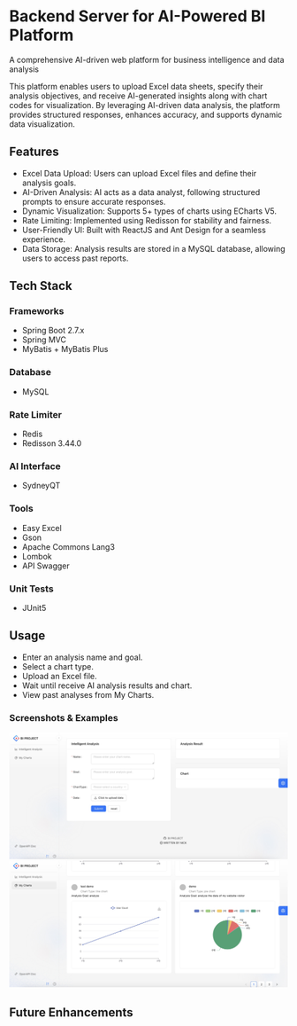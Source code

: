 # Backend Server for AI-Powered BI Platform

A comprehensive AI-driven web platform for business intelligence and data analysis

This platform enables users to upload Excel data sheets, specify their analysis objectives, and receive AI-generated
insights along with chart codes for visualization. By leveraging AI-driven data analysis, the platform provides
structured responses, enhances accuracy, and supports dynamic data visualization.

## Features

- Excel Data Upload: Users can upload Excel files and define their analysis goals.
- AI-Driven Analysis: AI acts as a data analyst, following structured prompts to ensure accurate responses.
- Dynamic Visualization: Supports 5+ types of charts using ECharts V5.
- Rate Limiting: Implemented using Redisson for stability and fairness.
- User-Friendly UI: Built with ReactJS and Ant Design for a seamless experience.
- Data Storage: Analysis results are stored in a MySQL database, allowing users to access past reports.

## Tech Stack

### Frameworks

- Spring Boot 2.7.x
- Spring MVC
- MyBatis + MyBatis Plus

### Database

- MySQL

### Rate Limiter

- Redis
- Redisson 3.44.0

### AI Interface

- SydneyQT

### Tools

- Easy Excel
- Gson
- Apache Commons Lang3
- Lombok
- API Swagger

### Unit Tests

- JUnit5

## Usage

- Enter an analysis name and goal.
- Select a chart type.
- Upload an Excel file.
- Wait until receive AI analysis results and chart.
- View past analyses from My Charts.

### Screenshots & Examples

![](https://github.com/NickyS1mpe/bi_backend/blob/master/SampleImg1.jpeg)
![](https://github.com/NickyS1mpe/bi_backend/blob/master/SampleImg2.jpeg)

## Future Enhancements